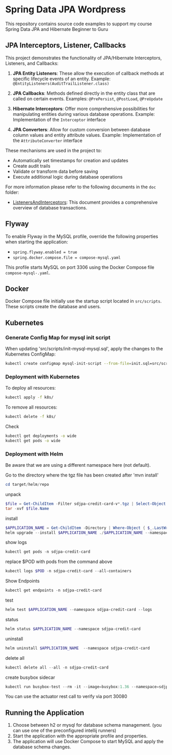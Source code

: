 # Spring Data JPA Wordpress

This repository contains source code examples to support my course Spring Data JPA and Hibernate Beginner to Guru

## JPA Interceptors, Listener, Callbacks

This project demonstrates the functionality of JPA/Hibernate Interceptors, Listeners, and Callbacks:

1. **JPA Entity Listeners**: These allow the execution of callback methods at specific lifecycle events of an entity.
   Example: `@EntityListeners(AuditTrailListener.class)`

2. **JPA Callbacks**: Methods defined directly in the entity class that are called on certain events.
   Examples: `@PrePersist`, `@PostLoad`, `@PreUpdate`

3. **Hibernate Interceptors**: Offer more comprehensive possibilities for manipulating entities during various database operations.
   Example: Implementation of the `Interceptor` interface

4. **JPA Converters**: Allow for custom conversion between database column values and entity attribute values.
   Example: Implementation of the `AttributeConverter` interface

These mechanisms are used in the project to:
- Automatically set timestamps for creation and updates
- Create audit trails
- Validate or transform data before saving
- Execute additional logic during database operations

For more information please refer to the following documents in the `doc` folder:

- [ListenersAndInterceptors](doc/ListenersAndInterceptors.pdf): This document provides a comprehensive overview of database transactions.


## Flyway

To enable Flyway in the MySQL profile, override the following properties when starting the application:
- `spring.flyway.enabled = true`
- `spring.docker.compose.file = compose-mysql.yaml`

This profile starts MySQL on port 3306 using the Docker Compose file `compose-mysql-.yaml`.

## Docker

Docker Compose file initially use the startup script located in `src/scripts`. These scripts create the database and users.

## Kubernetes

### Generate Config Map for mysql init script

When updating 'src/scripts/init-mysql-mysql.sql', apply the changes to the Kubernetes ConfigMap:
```bash
kubectl create configmap mysql-init-script --from-file=init.sql=src/scripts/init-mysql.sql --dry-run=client -o yaml | Out-File -Encoding utf8 k8s/mysql-init-script-configmap.yaml
```

### Deployment with Kubernetes

To deploy all resources:
```bash
kubectl apply -f k8s/
```

To remove all resources:
```bash
kubectl delete -f k8s/
```

Check
```bash
kubectl get deployments -o wide
kubectl get pods -o wide
```

### Deployment with Helm

Be aware that we are using a different namespace here (not default).

Go to the directory where the tgz file has been created after 'mvn install'
```powershell
cd target/helm/repo
```

unpack
```powershell
$file = Get-ChildItem -Filter sdjpa-credit-card-v*.tgz | Select-Object -First 1
tar -xvf $file.Name
```

install
```powershell
$APPLICATION_NAME = Get-ChildItem -Directory | Where-Object { $_.LastWriteTime -ge $file.LastWriteTime } | Select-Object -ExpandProperty Name
helm upgrade --install $APPLICATION_NAME ./$APPLICATION_NAME --namespace sdjpa-credit-card --create-namespace --wait --timeout 5m --debug
```

show logs
```powershell
kubectl get pods -n sdjpa-credit-card
```

replace $POD with pods from the command above
```powershell
kubectl logs $POD -n sdjpa-credit-card --all-containers
```

Show Endpoints
```powershell
kubectl get endpoints -n sdjpa-credit-card
```

test
```powershell
helm test $APPLICATION_NAME --namespace sdjpa-credit-card --logs
```

status
```powershell
helm status $APPLICATION_NAME --namespace sdjpa-credit-card
```

uninstall
```powershell
helm uninstall $APPLICATION_NAME  --namespace sdjpa-credit-card
```

delete all
```powershell
kubectl delete all --all -n sdjpa-credit-card
```

create busybox sidecar
```powershell
kubectl run busybox-test --rm -it --image=busybox:1.36 --namespace=sdjpa-credit-card --command -- sh
```

You can use the actuator rest call to verify via port 30080

## Running the Application
1. Choose between h2 or mysql for database schema management. (you can use one of the preconfigured intellij runners)
2. Start the application with the appropriate profile and properties.
3. The application will use Docker Compose to start MySQL and apply the database schema changes.